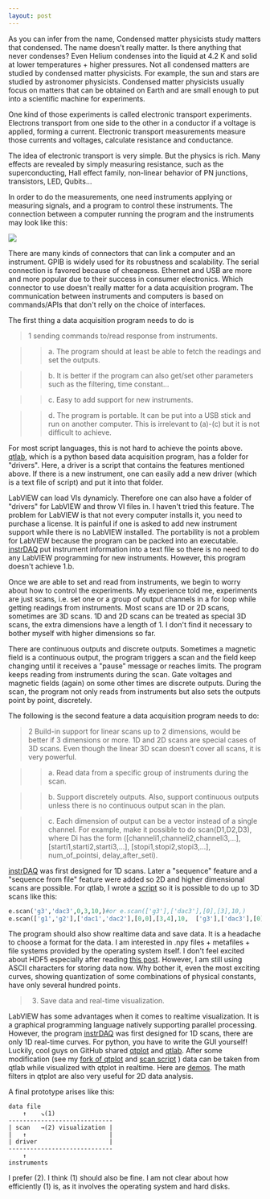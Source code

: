 ```yaml
---
layout: post
---
```

As you can infer from the name, Condensed matter physicists study matters that condensed. The name doesn't really matter. Is there anything that never condenses? Even Helium condenses into the liquid at 4.2 K and solid at lower temperatures + higher pressures. Not all condensed matters are studied by condensed matter physicists. For example, the sun and stars are studied by astronomer physicists. Condensed matter physicists usually focus on matters that can be obtained on Earth and are small enough to put into a scientific machine for experiments.

One kind of those experiments is called electronic transport experiments. Electrons transport from one side to the other in a conductor if a voltage is applied, forming a current. Electronic transport measurements measure those currents and voltages, calculate resistance and conductance. 

The idea of electronic transport is very simple. But the physics is rich. Many effects are revealed by simply measuring resistance, such as the superconducting, Hall effect family, non-linear behavior of PN junctions, transistors, LED, Qubits...

In order to do the measurements, one need instruments applying or measuring signals, and a program to control these instruments. The connection between a computer running the program and the instruments may look like this:

![](https://github.com/cover-me/instrDAQ/blob/master/documentation/images/setup.jpg)

There are many kinds of connectors that can link a computer and an instrument. GPIB is widely used for its robustness and scalability. The serial connection is favored because of cheapness. Ethernet and USB are more and more popular due to their success in consumer electronics. Which connector to use doesn't really matter for a data acquisition program. The communication between instruments and computers is based on commands/APIs that don't relly on the choice of interfaces.

The first thing a data acquisition program needs to do is

>1 sending commands to/read response from instruments.

>> a. The program should at least be able to fetch the readings and set the outputs.
  
>> b. It is better if the program can also get/set other parameters such as the filtering, time constant... 
  
>> c. Easy to add support for new instruments.
  
>> d. The program is portable. It can be put into a USB stick and run on another computer. This is irrelevant to (a)-(c) but it is not difficult to achieve.

For most script languages, this is not hard to achieve the points above. [qtlab](https://github.com/heeres/qtlab), which is a python based data acquisition program, has a folder for "drivers". Here, a driver is a script that contains the features mentioned above. If there is a new instrument, one can easily add a new driver (which is a text file of script) and put it into that folder.

LabVIEW can load VIs dynamicly. Therefore one can also have a folder of "drivers" for LabVIEW and throw VI files in. I haven't tried this feature. The problem for LabVIEW is that not every computer installs it, you need to purchase a license. It is painful if one is asked to add new instrument support while there is no LabVIEW installed. The portability is not a problem for LabVIEW because the program can be packed into an executable. [instrDAQ](https://github.com/cover-me/instrDAQ) put instrument information into a text file so there is no need to do any LabVIEW programming for new instruments. However, this program doesn't achieve 1.b.

Once we are able to set and read from instruments, we begin to worry about how to control the experiments. My experience told me, experiments are just scans, i.e. set one or a group of output channels in a for loop while getting readings from instruments. Most scans are 1D or 2D scans, sometimes are 3D scans. 1D and 2D scans can be treated as special 3D scans, the extra dimensions have a length of 1. I don't find it necessary to bother myself with higher dimensions so far. 

There are continuous outputs and discrete outputs. Sometimes a magnetic field is a continuous output, the program triggers a scan and the field keep changing until it receives a "pause" message or reaches limits. The program keeps reading from instruments during the scan. Gate voltages and magnetic fields (again) on some other times are discrete outputs. During the scan, the program not only reads from instruments but also sets the outputs point by point, discretely.  

The following is the second feature  a data acquisition program needs to do:

>2 Build-in support for linear scans up to 2 dimensions, would be better if 3 dimensions or more. 1D and 2D scans are special cases of 3D scans. Even though the linear 3D scan doesn't cover all scans, it is very powerful.

>>a. Read data from a specific group of instruments during the scan.

>>b. Support discretely outputs. Also, support continuous outputs unless there is no continuous output scan in the plan.

>>c. Each dimension of output can be a vector instead of a single channel. For example, make it possible to do scan(D1,D2,D3), where Di has the form ([channeli1,channeli2,channeli3,...], [starti1,starti2,starti3,...], [stopi1,stopi2,stopi3,...], num_of_pointsi, delay_after_seti).

[instrDAQ](https://github.com/cover-me/instrDAQ) was first designed for 1D scans. Later a "sequence" feature and a "sequence from file" feature were added so 2D and higher dimensional scans are possible. For qtlab, I wrote a [script](https://github.com/cover-me/repository/tree/master/qt/qtlab%20scan%20scripts) so it is possible to do up to 3D scans like this:

```python
e.scan('g3','dac3',0,3,10,)#or e.scan(['g3'],['dac3'],[0],[3],10,)
e.scan(['g1','g2'],['dac1','dac2'],[0,0],[3,4],10,  ['g3'],['dac3'],[0],[3],10,  ['g5'],['dac5'],[0],[3],10)
```

The program should also show realtime data and save data. It is a headache to choose a format for the data. I am interested in .npy files + metafiles + file systems provided by the operating system itself. I don't feel excited about HDF5 especially after reading [this post](https://cyrille.rossant.net/moving-away-hdf5/). However, I am still using ASCII characters for storing data now. Why bother it, even the most exciting curves, showing quantization of some combinations of physical constants, have only several hundred points. 

>3. Save data and real-time visualization. 

LabVIEW has some advantages when it comes to realtime visualization. It is a graphical programming language natively supporting parallel processing. However, the program [instrDAQ](https://github.com/cover-me/instrDAQ) was first designed for 1D scans, there are only 1D real-time curves. For python, you have to write the GUI yourself! Luckily, cool guys on GitHub shared [qtplot](https://github.com/Rubenknex/qtplot) and [qtlab](https://github.com/heeres/qtlab). After some modification (see my [fork of qtplot](https://github.com/cover-me/qtplot) and [scan script](https://github.com/cover-me/repository/tree/master/qt/qtlab%20scan%20scripts) ) data can be taken from qtlab while visualized with qtplot in realtime. Here are [demos](https://cover-me.github.io/2019/03/31/qtplot-demo.html). The math filters in qtplot are also very useful for 2D data analysis.

A final prototype arises like this:

```
data file                
    ↑    ↘(1)                    
-----------------------------
| scan   →(2) visualization |
|   ↑                       |
| driver                    |
-----------------------------
    ↑
instruments
```

I prefer (2). I think (1) should also be fine. I am not clear about how efficiently (1) is, as it involves the operating system and hard disks.



